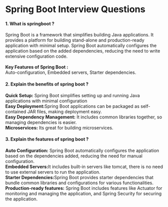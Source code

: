 # Spring Boot Interview Questions

#### 1. What is springboot ?
Spring Boot is a framework that simplifies building Java applications. It provides a platform for building stand-alone and production-ready application with minimal setup. Spring Boot automatically configures the application based on the added dependencies, reducing the need to write extensive configuration code.</br> </br>
<b>Key Features of Spring Boot :</b> </br>
Auto-configuration, Embedded servers, Starter dependencies.

#### 2. Explain the benefits of spring boot ?
<b>Quick Setup:</b> Spring Boot simplifies setting up and running Java applications with minimal configuration</br>
<b>Easy Deployment:</b>Spring Boot applications can be packaged as self-contained JAR files, making deployment easy.</br>
<b>Easy Dependency Management:</b> It includes common libraries together, so managing dependencies is easier.</br>
<b>Microservices:</b> Its great for building microservices.

#### 3. Explain the features of spring boot ?
<b>Auto Configuration:</b> Spring Boot automatically configures the application based on the dependencies added, reducing the need for manual configuration.</br>
<b>Embedded Servers:</b>It includes built-in servers like tomcat, there is no need to use external servers to run the application. </br>
<b>Starter Dependencies:</b>Spring Boot provides starter dependencies that bundle common libraries and configurations for various functionalities.</br>
<b>Production-ready features:</b> Spring Boot includes features like Actuator for monitoring and managing the application, and Spring Security for securing the application.





